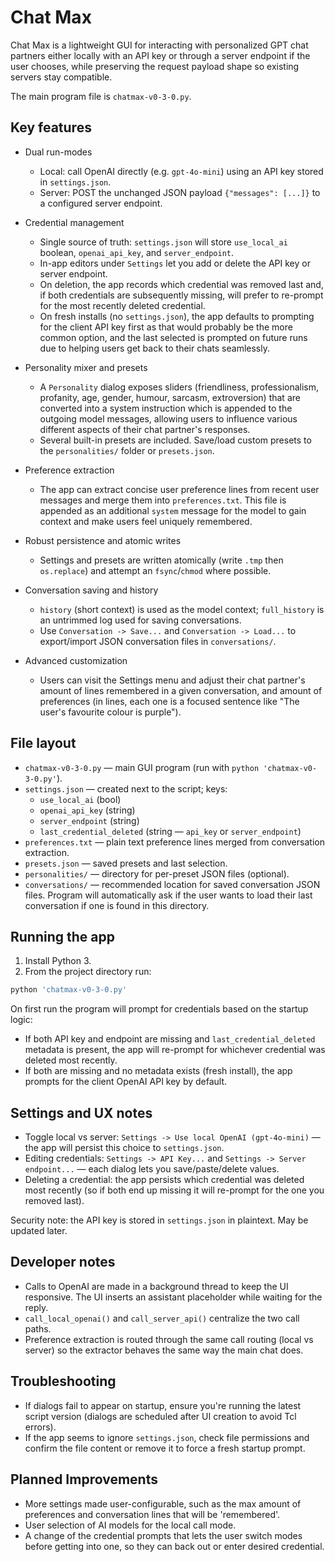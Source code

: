 # Chat Max

Chat Max is a lightweight GUI for interacting with personalized GPT chat partners either locally with an API key or through a server endpoint if the user chooses, while preserving the request payload shape so existing servers stay compatible.

The main program file is `chatmax-v0-3-0.py`.

## Key features

- Dual run-modes
	- Local: call OpenAI directly (e.g. `gpt-4o-mini`) using an API key stored in `settings.json`.
	- Server: POST the unchanged JSON payload `{"messages": [...]}` to a configured server endpoint.

- Credential management
	- Single source of truth: `settings.json` will store `use_local_ai` boolean, `openai_api_key`, and `server_endpoint`.
	- In-app editors under `Settings` let you add or delete the API key or server endpoint.
	- On deletion, the app records which credential was removed last and, if both credentials are subsequently missing, will prefer to re-prompt for the most recently deleted credential.
	- On fresh installs (no `settings.json`), the app defaults to prompting for the client API key first as that would probably be the more common option, and the last selected is prompted on future runs due to helping users get back to their chats seamlessly.

- Personality mixer and presets
	- A `Personality` dialog exposes sliders (friendliness, professionalism, profanity, age, gender, humour, sarcasm, extroversion) that are converted into a system instruction which is appended to the outgoing model messages, allowing users to influence various different aspects of their chat partner's responses.
	- Several built-in presets are included. Save/load custom presets to the `personalities/` folder or `presets.json`.

- Preference extraction
	- The app can extract concise user preference lines from recent user messages and merge them into `preferences.txt`. This file is appended as an additional `system` message for the model to gain context and make users feel uniquely remembered.

- Robust persistence and atomic writes
	- Settings and presets are written atomically (write `.tmp` then `os.replace`) and attempt an `fsync`/`chmod` where possible.

- Conversation saving and history
	- `history` (short context) is used as the model context; `full_history` is an untrimmed log used for saving conversations.
	- Use `Conversation -> Save...` and `Conversation -> Load...` to export/import JSON conversation files in `conversations/`.

- Advanced customization
	- Users can visit the Settings menu and adjust their chat partner's amount of lines remembered in a given conversation, and amount of preferences (in lines, each one is a focused sentence like "The user's favourite colour is purple").

## File layout

- `chatmax-v0-3-0.py` — main GUI program (run with `python 'chatmax-v0-3-0.py'`).
- `settings.json` — created next to the script; keys:
	- `use_local_ai` (bool)
	- `openai_api_key` (string)
	- `server_endpoint` (string)
	- `last_credential_deleted` (string — `api_key` or `server_endpoint`)
- `preferences.txt` — plain text preference lines merged from conversation extraction.
- `presets.json` — saved presets and last selection.
- `personalities/` — directory for per-preset JSON files (optional).
- `conversations/` — recommended location for saved conversation JSON files. Program will automatically ask if the user wants to load their last conversation if one is found in this directory.

## Running the app

1. Install Python 3.
2. From the project directory run:

```bash
python 'chatmax-v0-3-0.py'
```

On first run the program will prompt for credentials based on the startup logic:

- If both API key and endpoint are missing and `last_credential_deleted` metadata is present, the app will re-prompt for whichever credential was deleted most recently.
- If both are missing and no metadata exists (fresh install), the app prompts for the client OpenAI API key by default.

## Settings and UX notes

- Toggle local vs server: `Settings -> Use local OpenAI (gpt-4o-mini)` — the app will persist this choice to `settings.json`.
- Editing credentials: `Settings -> API Key...` and `Settings -> Server endpoint...` — each dialog lets you save/paste/delete values.
- Deleting a credential: the app persists which credential was deleted most recently (so if both end up missing it will re-prompt for the one you removed last).

Security note: the API key is stored in `settings.json` in plaintext. May be updated later.

## Developer notes

- Calls to OpenAI are made in a background thread to keep the UI responsive. The UI inserts an assistant placeholder while waiting for the reply.
- `call_local_openai()` and `call_server_api()` centralize the two call paths.
- Preference extraction is routed through the same call routing (local vs server) so the extractor behaves the same way the main chat does.

## Troubleshooting

- If dialogs fail to appear on startup, ensure you're running the latest script version (dialogs are scheduled after UI creation to avoid Tcl errors).
- If the app seems to ignore `settings.json`, check file permissions and confirm the file content or remove it to force a fresh startup prompt.

## Planned Improvements

- More settings made user-configurable, such as the max amount of preferences and conversation lines that will be 'remembered'.
- User selection of AI models for the local call mode.
- A change of the credential prompts that lets the user switch modes before getting into one, so they can back out or enter desired credential.